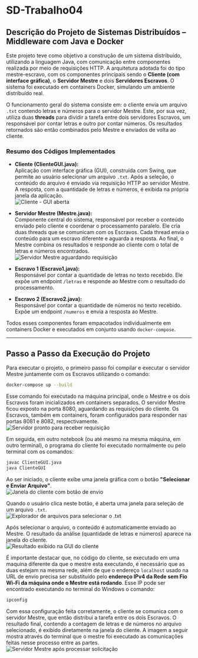 # SD-Trabalho04

## **Descrição do Projeto de Sistemas Distribuídos – Middleware com Java e Docker**

Este projeto teve como objetivo a construção de um sistema distribuído, utilizando a linguagem Java, com comunicação entre componentes realizada por meio de requisições HTTP. A arquitetura adotada foi do tipo mestre-escravo, com os componentes principais sendo o **Cliente (com interface gráfica)**, o **Servidor Mestre** e dois **Servidores Escravos**. O sistema foi executado em containers Docker, simulando um ambiente distribuído real.

O funcionamento geral do sistema consiste em: o cliente envia um arquivo `.txt` contendo letras e números para o servidor Mestre. Este, por sua vez, utiliza duas **threads** para dividir a tarefa entre dois servidores Escravos, um responsável por contar letras e outro por contar números. Os resultados retornados são então combinados pelo Mestre e enviados de volta ao cliente.

### **Resumo dos Códigos Implementados**

- **Cliente (ClienteGUI.java):**  
  Aplicação com interface gráfica (GUI), construída com Swing, que permite ao usuário selecionar um arquivo `.txt`. Após a seleção, o conteúdo do arquivo é enviado via requisição HTTP ao servidor Mestre. A resposta, com a quantidade de letras e números, é exibida na própria janela da aplicação.  
  ![Cliente - GUI aberta](imgs/img2.png)

- **Servidor Mestre (Mestre.java):**  
  Componente central do sistema, responsável por receber o conteúdo enviado pelo cliente e coordenar o processamento paralelo. Ele cria duas threads que se comunicam com os Escravos. Cada thread envia o conteúdo para um escravo diferente e aguarda a resposta. Ao final, o Mestre combina os resultados e responde ao cliente com o total de letras e números encontrados.  
  ![Servidor Mestre aguardando requisição](imgs/img1.png)

- **Escravo 1 (Escravo1.java):**  
  Responsável por contar a quantidade de letras no texto recebido. Ele expõe um endpoint `/letras` e responde ao Mestre com o resultado do processamento.

- **Escravo 2 (Escravo2.java):**  
  Responsável por contar a quantidade de números no texto recebido. Expõe um endpoint `/numeros` e envia a resposta ao Mestre.

Todos esses componentes foram empacotados individualmente em containers Docker e executados em conjunto usando `docker-compose`.

---

## **Passo a Passo da Execução do Projeto**

Para executar o projeto, o primeiro passo foi compilar e executar o servidor Mestre juntamente com os Escravos utilizando o comando:

```bash
docker-compose up --build
```

Esse comando foi executado na máquina principal, onde o Mestre e os dois Escravos foram inicializados em containers separados. O servidor Mestre ficou exposto na porta 8080, aguardando as requisições do cliente. Os Escravos, também em containers, foram configurados para responder nas portas 8081 e 8082, respectivamente.  
![Servidor pronto para receber requisição](imgs/img1.png)

Em seguida, em outro notebook (ou até mesmo na mesma máquina, em outro terminal), o programa do cliente foi executado normalmente ou pelo terminal com os comandos:

```bash
javac ClienteGUI.java
java ClienteGUI
```

Ao ser iniciado, o cliente exibe uma janela gráfica com o botão **"Selecionar e Enviar Arquivo"**.  
![Janela do cliente com botão de envio](imgs/img2.png)

Quando o usuário clica neste botão, é aberta uma janela para seleção de um arquivo `.txt`.  
![Explorador de arquivos para selecionar o .txt](imgs/img3.png)

Após selecionar o arquivo, o conteúdo é automaticamente enviado ao Mestre. O resultado da análise (quantidade de letras e números) aparece na janela do cliente.  
![Resultado exibido na GUI do cliente](imgs/img4.png)

É importante destacar que, no código do cliente, se executado em uma maquina diferente da que o mestre esta executando, é necessário que as duas estejam na mesma rede, além de que o endereço `localhost` usado na URL de envio precisa ser substituído pelo **endereço IPv4 da Rede sem Fio Wi-Fi da máquina onde o Mestre está rodando**. Esse IP pode ser encontrado executando no terminal do Windows o comando:

```bash
ipconfig
```

Com essa configuração feita corretamente, o cliente se comunica com o servidor Mestre, que então distribui a tarefa entre os dois Escravos. O resultado final, contendo a contagem de letras e de números no arquivo selecionado, é exibido diretamente na janela do cliente. A imagem a seguir mostra através do terminal que o mestre foi executado as comunicações feitas nesse processo entre as partes.  
![Servidor Mestre após processar solicitação](imgs/img5.png)

